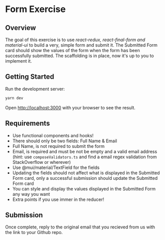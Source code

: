 # Form Exercise

## Overview

The goal of this exercise is to use _react-redux, react-final-form and material-ui_ to build a very, simple form and submit it. The Submitted Form card should show the values of the form when the form has been successfully submitted. The scaffolding is in place, now it's up to you to implement it.

## Getting Started

Run the development server:

```bash
yarn dev
```

Open [http://localhost:3000](http://localhost:3000) with your browser to see the result.

## Requirements

- Use functional components and hooks!
- There should only be two fields: Full Name & Email
- Full Name, is not required to submit the form
- Email, is required and must be not be empty and a valid email address (hint: use `composeValidators.ts` and find a email regex validation from StackOverflow or wherever)
- Use @mui/material/TextField for the fields
- Updating the fields should not affect what is displayed in the Submitted Form card, only a successful submission should update the Submitted Form card
- You can style and display the values displayed in the Submitted Form any way you want
- Extra points if you use immer in the reducer!

## Submission

Once complete, reply to the original email that you recieved from us with the link to your Github repo.
